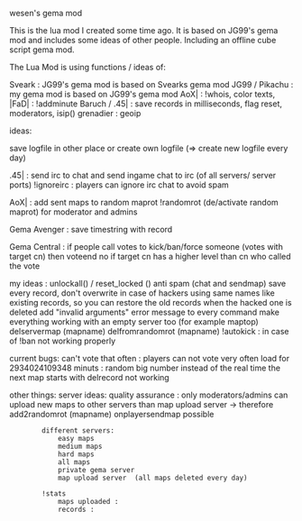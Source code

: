 wesen's gema mod

This is the lua mod I created some time ago. It is based on JG99's gema mod and includes some ideas of other people.
Including an offline cube script gema mod.

The Lua Mod is using functions / ideas of:

Sveark : JG99's gema mod is based on Svearks gema mod
JG99 / Pikachu	: my gema mod is based on JG99's gema mod
AoX| : !whois, color texts, 
|FaD|			: !addminute
Baruch / .45|	: save records in milliseconds, flag reset, moderators, isip()
grenadier		: geoip

ideas:

save logfile in other place or create own logfile (=> create new logfile every day)

.45| : 
	send irc to chat and send ingame chat to irc (of all servers/ server ports)
	!ignoreirc : players can ignore irc chat to avoid spam

AoX| :
	add sent maps to random maprot
	!randomrot  (de/activate random maprot) for moderator and admins
		
Gema Avenger :
    save timestring with record
    
Gema Central :
if people call votes to kick/ban/force someone (votes with target cn) then voteend no if target cn has a higher level than cn who called the vote

my ideas : 
	unlockall() / reset_locked ()
	anti spam (chat and sendmap)
	save every record, don't overwrite in case of hackers using same names like existing records, so you can restore the old records when the hacked one is deleted
	add "invalid arguments" error message to every command
	make everything working with an empty server too (for example maptop)
	delservermap (mapname)
	delfromrandomrot (mapname)
	!autokick <cn> : in case of !ban not working properly
		
current bugs:
	can't vote that often : players can not vote very often
	load for 2934024109348 minuts : random big number instead of the real time the next map starts with
	delrecord not working
	
	
other things:
		server ideas:
			quality assurance : only moderators/admins can upload new maps to other servers than map upload server
				-> therefore add2randomrot (mapname) onplayersendmap possible
			
			different servers:
				easy maps
				medium maps
				hard maps
				all maps
				private gema server
				map upload server  (all maps deleted every day)
				
			!stats
				maps uploaded : 
				records :
